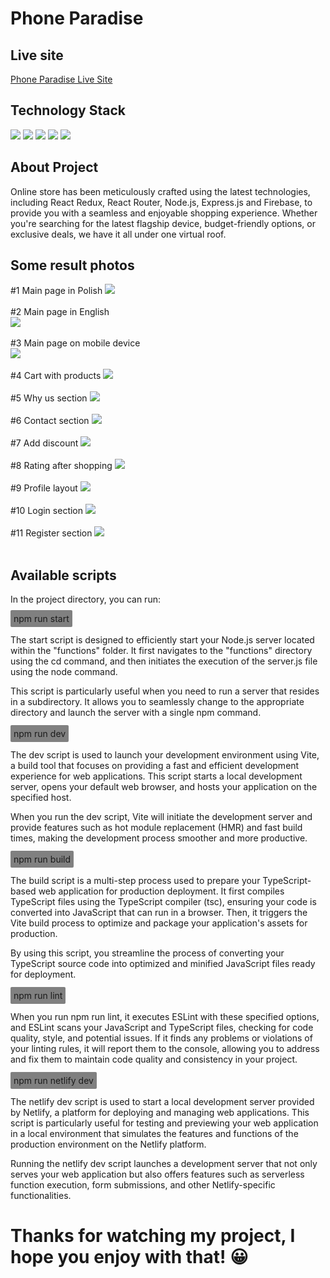 # Phone Paradise

## Live site

<a href="https://phoneparadise.netlify.app/">Phone Paradise Live Site</a>

## Technology Stack

<img src="https://img.shields.io/badge/React-%2320232a.svg?style=for-the-badge&logo=react&logoColor=%2361DAFB" />
<img src="https://img.shields.io/badge/TypeScript-%2320232a.svg?style=for-the-badge&logo=typescript&logoColor=%3178C6" />
<img src="https://img.shields.io/badge/Redux-%2320232a.svg?style=for-the-badge&logo=redux&logoColor=%764ABC" />
 <img src="https://img.shields.io/badge/React%20Router-%2320232a.svg?style=for-the-badge&logo=react-router&logoColor=%CA4245" />
 <img src="https://img.shields.io/badge/Firebase-%2320232a.svg?style=for-the-badge&logo=firebase&logoColor=%FFA611" />

## About Project

Online store has been meticulously crafted using the latest technologies, including React Redux, React Router, Node.js, Express.js and Firebase, to provide you with a seamless and enjoyable shopping experience. Whether you're searching for the latest flagship device, budget-friendly options, or exclusive deals, we have it all under one virtual roof.

## Some result photos

#1 Main page in Polish
<img src="./public/result1.webp" />
<br /> <br />
#2 Main page in English
<br />
<img src="./public/result2.webp" />
<br /> <br />
#3 Main page on mobile device
<br />
<img src="./public/result3.webp" />
<br /> <br />
#4 Cart with products
<img src="./public/result4.webp" />
<br /> <br />
#5 Why us section
<img src="./public/result5.webp" />
<br /> <br />
#6 Contact section
<img src="./public/result6.webp" />
<br /> <br />
#7 Add discount
<img src="./public/result7.webp" />
<br /> <br />
#8 Rating after shopping
<img src="./public/result8.webp" />
<br /> <br />
#9 Profile layout
<img src="./public/result9.webp" />
<br /> <br />
#10 Login section
<img src="./public/result10.webp" />
<br /> <br />
#11 Register section
<img src="./public/result11.webp" />
<br /> <br />


## Available scripts

In the project directory, you can run:

<span style="background-color: grey; padding: 5px; border-radius: 2px">npm run start</span>
<br /><br />
The start script is designed to efficiently start your Node.js server located within the "functions" folder. It first navigates to the "functions" directory using the cd command, and then initiates the execution of the server.js file using the node command.

This script is particularly useful when you need to run a server that resides in a subdirectory. It allows you to seamlessly change to the appropriate directory and launch the server with a single npm command.
<br /><br />
<span style="background-color: grey; padding: 5px; border-radius: 2px">npm run dev</span>
<br /><br />
The dev script is used to launch your development environment using Vite, a build tool that focuses on providing a fast and efficient development experience for web applications. This script starts a local development server, opens your default web browser, and hosts your application on the specified host.

When you run the dev script, Vite will initiate the development server and provide features such as hot module replacement (HMR) and fast build times, making the development process smoother and more productive.
<br /><br />
<span style="background-color: grey; padding: 5px; border-radius: 2px">npm run build</span>
<br /><br />
The build script is a multi-step process used to prepare your TypeScript-based web application for production deployment. It first compiles TypeScript files using the TypeScript compiler (tsc), ensuring your code is converted into JavaScript that can run in a browser. Then, it triggers the Vite build process to optimize and package your application's assets for production.

By using this script, you streamline the process of converting your TypeScript source code into optimized and minified JavaScript files ready for deployment.
<br /><br />
<span style="background-color: grey; padding: 5px; border-radius: 2px">npm run lint</span>
<br /><br />
When you run npm run lint, it executes ESLint with these specified options, and ESLint scans your JavaScript and TypeScript files, checking for code quality, style, and potential issues. If it finds any problems or violations of your linting rules, it will report them to the console, allowing you to address and fix them to maintain code quality and consistency in your project.
<br /><br />
<span style="background-color: grey; padding: 5px; border-radius: 2px">npm run netlify dev</span>
<br /><br />
The netlify dev script is used to start a local development server provided by Netlify, a platform for deploying and managing web applications. This script is particularly useful for testing and previewing your web application in a local environment that simulates the features and functions of the production environment on the Netlify platform.

Running the netlify dev script launches a development server that not only serves your web application but also offers features such as serverless function execution, form submissions, and other Netlify-specific functionalities.

# Thanks for watching my project, I hope you enjoy with that! :grinning:
